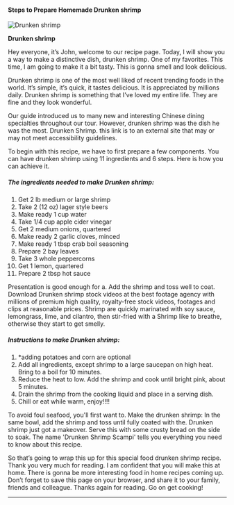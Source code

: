             

#### Steps to Prepare Homemade Drunken shrimp

![Drunken shrimp](https://img-global.cpcdn.com/recipes/5051620598480896/751x532cq70/drunken-shrimp-recipe-main-photo.jpg)

**Drunken shrimp**

Hey everyone, it’s John, welcome to our recipe page. Today, I will show you a way to make a distinctive dish, drunken shrimp. One of my favorites. This time, I am going to make it a bit tasty. This is gonna smell and look delicious.

Drunken shrimp is one of the most well liked of recent trending foods in the world. It’s simple, it’s quick, it tastes delicious. It is appreciated by millions daily. Drunken shrimp is something that I’ve loved my entire life. They are fine and they look wonderful.

Our guide introduced us to many new and interesting Chinese dining specialties throughout our tour. However, drunken shrimp was the dish he was the most. Drunken Shrimp. this link is to an external site that may or may not meet accessibility guidelines.

To begin with this recipe, we have to first prepare a few components. You can have drunken shrimp using 11 ingredients and 6 steps. Here is how you can achieve it.

##### The ingredients needed to make Drunken shrimp:

1.  Get 2 lb medium or large shrimp
2.  Take 2 (12 oz) lager style beers
3.  Make ready 1 cup water
4.  Take 1/4 cup apple cider vinegar
5.  Get 2 medium onions, quartered
6.  Make ready 2 garlic cloves, minced
7.  Make ready 1 tbsp crab boil seasoning
8.  Prepare 2 bay leaves
9.  Take 3 whole peppercorns
10.  Get 1 lemon, quartered
11.  Prepare 2 tbsp hot sauce

Presentation is good enough for a. Add the shrimp and toss well to coat. Download Drunken shrimp stock videos at the best footage agency with millions of premium high quality, royalty-free stock videos, footages and clips at reasonable prices. Shrimp are quickly marinated with soy sauce, lemongrass, lime, and cilantro, then stir-fried with a Shrimp like to breathe, otherwise they start to get smelly.

##### Instructions to make Drunken shrimp:

1.  \*adding potatoes and corn are optional
2.  Add all ingredients, except shrimp to a large saucepan on high heat. Bring to a boil for 10 minutes.
3.  Reduce the heat to low. Add the shrimp and cook until bright pink, about 5 minutes.
4.  Drain the shrimp from the cooking liquid and place in a serving dish.
5.  Chill or eat while warm, enjoy!!!!

To avoid foul seafood, you'll first want to. Make the drunken shrimp: In the same bowl, add the shrimp and toss until fully coated with the. Drunken shrimp just got a makeover. Serve this with some crusty bread on the side to soak. The name 'Drunken Shrimp Scampi' tells you everything you need to know about this recipe.

So that’s going to wrap this up for this special food drunken shrimp recipe. Thank you very much for reading. I am confident that you will make this at home. There is gonna be more interesting food in home recipes coming up. Don’t forget to save this page on your browser, and share it to your family, friends and colleague. Thanks again for reading. Go on get cooking!

* * *